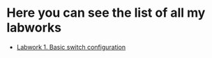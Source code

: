 # Here you can see the list of all my labworks
- [Labwork 1. Basic switch configuration](https://github.com/OlegLarionov999/OTUS-networks/tree/main/labs/lab00)
